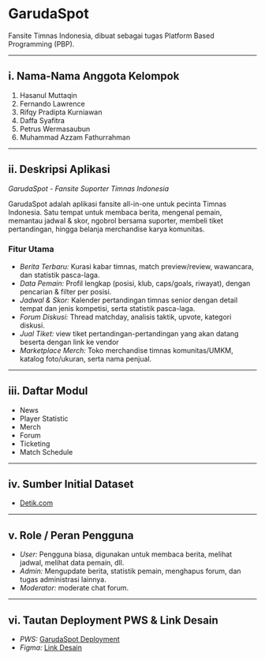 # GarudaSpot
Fansite Timnas Indonesia, dibuat sebagai tugas Platform Based Programming (PBP).

---

## i. Nama-Nama Anggota Kelompok
1. Hasanul Muttaqin
2. Fernando Lawrence
3. Rifqy Pradipta Kurniawan
4. Daffa Syafitra
5. Petrus Wermasaubun
6. Muhammad Azzam Fathurrahman

---

## ii. Deskripsi Aplikasi

*GarudaSpot - Fansite Suporter Timnas Indonesia*

GarudaSpot adalah aplikasi fansite all-in-one untuk pecinta Timnas Indonesia. Satu tempat untuk membaca berita, mengenal pemain, memantau jadwal & skor, ngobrol bersama suporter, membeli tiket pertandingan, hingga belanja merchandise karya komunitas.

### Fitur Utama
- *Berita Terbaru:* Kurasi kabar timnas, match preview/review, wawancara, dan statistik pasca-laga.  
- *Data Pemain:* Profil lengkap (posisi, klub, caps/goals, riwayat), dengan pencarian & filter per posisi.  
- *Jadwal & Skor:* Kalender pertandingan timnas senior dengan detail tempat dan jenis kompetisi, serta statistik pasca-laga.  
- *Forum Diskusi:* Thread matchday, analisis taktik, upvote, kategori diskusi.  
- *Jual Tiket:* view tiket pertandingan-pertandingan yang akan datang beserta dengan link ke vendor 
- *Marketplace Merch:* Toko merchandise timnas komunitas/UMKM, katalog foto/ukuran, serta nama penjual.

---

## iii. Daftar Modul
- News
- Player Statistic
- Merch
- Forum
- Ticketing
- Match Schedule

---

## iv. Sumber Initial Dataset
- [Detik.com](https://www.detik.com)

---

## v. Role / Peran Pengguna
- *User:* Pengguna biasa, digunakan untuk membaca berita, melihat jadwal, melihat data pemain, dll.  
- *Admin:* Mengupdate berita, statistik pemain, menghapus forum, dan tugas administrasi lainnya.
- *Moderator:* moderate chat forum.

---

## vi. Tautan Deployment PWS & Link Desain
- *PWS:* [GarudaSpot Deployment](https://hasanul-muttaqin-garudaspot.pbp.cs.ui.ac.id)  
- *Figma:* [Link Desain](https://www.figma.com/team_invite/redeem/BtdWAVqki1i8x1JrcncMpQ)